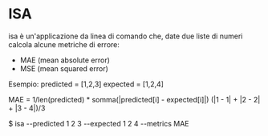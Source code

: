 # ISA

isa è un'applicazione da linea di comando che, date due liste di numeri calcola alcune metriche di errore:
- MAE (mean absolute error)
- MSE (mean squared error)

Esempio:
predicted = [1,2,3]
expected = [1,2,4]

MAE = 1/len(predicted) * somma(|predicted[i] - expected[i]|)
(|1 - 1| + |2 - 2| + |3 - 4|)/3

$ isa --predicted 1 2 3 --expected 1 2 4 --metrics MAE